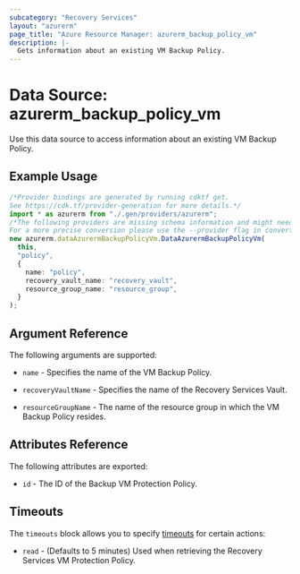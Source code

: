 ```yaml
---
subcategory: "Recovery Services"
layout: "azurerm"
page_title: "Azure Resource Manager: azurerm_backup_policy_vm"
description: |-
  Gets information about an existing VM Backup Policy.
---
```


# Data Source: azurerm\_backup\_policy\_vm

Use this data source to access information about an existing VM Backup Policy.

## Example Usage

```typescript
/*Provider bindings are generated by running cdktf get.
See https://cdk.tf/provider-generation for more details.*/
import * as azurerm from "./.gen/providers/azurerm";
/*The following providers are missing schema information and might need manual adjustments to synthesize correctly: azurerm.
For a more precise conversion please use the --provider flag in convert.*/
new azurerm.dataAzurermBackupPolicyVm.DataAzurermBackupPolicyVm(
  this,
  "policy",
  {
    name: "policy",
    recovery_vault_name: "recovery_vault",
    resource_group_name: "resource_group",
  }
);

```

## Argument Reference

The following arguments are supported:

*   `name` - Specifies the name of the VM Backup Policy.

*   `recoveryVaultName` - Specifies the name of the Recovery Services Vault.

*   `resourceGroupName` - The name of the resource group in which the VM Backup Policy resides.

## Attributes Reference

The following attributes are exported:

* `id` - The ID of the Backup VM Protection Policy.

## Timeouts

The `timeouts` block allows you to specify [timeouts](https://www.terraform.io/language/resources/syntax#operation-timeouts) for certain actions:

* `read` - (Defaults to 5 minutes) Used when retrieving the Recovery Services VM Protection Policy.

